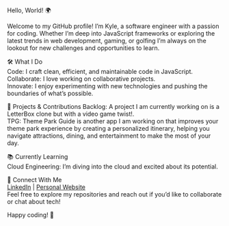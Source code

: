 Hello, World! 🌍

Welcome to my GitHub profile! I’m Kyle, a software engineer with a passion for coding. Whether I’m deep into JavaScript frameworks or exploring the latest trends in web development, gaming, or golfing I’m always on the lookout for new challenges and opportunities to learn.

🛠️ What I Do<br/>
Code: I craft clean, efficient, and maintainable code in JavaScript.<br/>
Collaborate: I love working on collaborative projects.<br/>
Innovate: I enjoy experimenting with new technologies and pushing the boundaries of what’s possible.<br/>

🌟 Projects & Contributions
Backlog: A project I am currently working on is a LetterBox clone but with a video game twist!.<br/>
TPG: Theme Park Guide is another app I am working on that improves your theme park experience by creating a personalized itinerary, helping you navigate attractions, dining, and entertainment to make the most of your day.<br/>

📚 Currently Learning<br/>
Cloud Engineering: I’m diving into the cloud and excited about its potential.<br/>

🔗 Connect With Me<br/>
[LinkedIn](https://www.linkedin.com/in/kylekcarter/) | [Personal Website](https://www.kylekcarter.com/)<br/>
Feel free to explore my repositories and reach out if you’d like to collaborate or chat about tech!

Happy coding! 🚀
